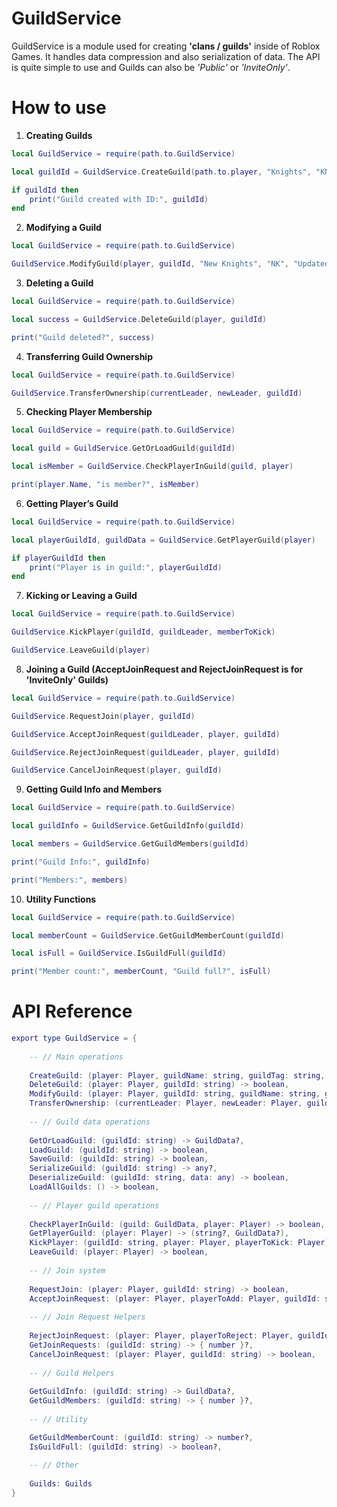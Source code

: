 # GuildService

GuildService is a module used for creating **'clans / guilds'** inside of Roblox Games. It handles data compression and also serialization of data. The API is quite simple to use and Guilds can also be *'Public'* or *'InviteOnly'*.

# How to use

1. **Creating Guilds**

```lua
local GuildService = require(path.to.GuildService)

local guildId = GuildService.CreateGuild(path.to.player, "Knights", "KN", "A fun guild", "Public") -- // :CreateGuild() returns a guildId created by :GenerateGUID(). This guildId is used for most core operations and can easily be retrived through DataStores

if guildId then
    print("Guild created with ID:", guildId)
end
```

2. **Modifying a Guild**

```lua
local GuildService = require(path.to.GuildService)

GuildService.ModifyGuild(player, guildId, "New Knights", "NK", "Updated description", "InviteOnly")
```

3. **Deleting a Guild**

```lua
local GuildService = require(path.to.GuildService)

local success = GuildService.DeleteGuild(player, guildId)

print("Guild deleted?", success)
```

4. **Transferring Guild Ownership**

```lua
local GuildService = require(path.to.GuildService)

GuildService.TransferOwnership(currentLeader, newLeader, guildId)
```

5. **Checking Player Membership**

```lua
local GuildService = require(path.to.GuildService)

local guild = GuildService.GetOrLoadGuild(guildId)

local isMember = GuildService.CheckPlayerInGuild(guild, player)

print(player.Name, "is member?", isMember)
```

6. **Getting Player’s Guild**

```lua
local GuildService = require(path.to.GuildService)

local playerGuildId, guildData = GuildService.GetPlayerGuild(player)

if playerGuildId then
    print("Player is in guild:", playerGuildId)
end
```

7. **Kicking or Leaving a Guild**

```lua
local GuildService = require(path.to.GuildService)

GuildService.KickPlayer(guildId, guildLeader, memberToKick)

GuildService.LeaveGuild(player)
```

8. **Joining a Guild (AcceptJoinRequest and RejectJoinRequest is for 'InviteOnly' Guilds)**

```lua
local GuildService = require(path.to.GuildService)

GuildService.RequestJoin(player, guildId)

GuildService.AcceptJoinRequest(guildLeader, player, guildId)

GuildService.RejectJoinRequest(guildLeader, player, guildId)

GuildService.CancelJoinRequest(player, guildId)
```

9. **Getting Guild Info and Members**

```lua
local GuildService = require(path.to.GuildService)

local guildInfo = GuildService.GetGuildInfo(guildId)

local members = GuildService.GetGuildMembers(guildId)

print("Guild Info:", guildInfo)

print("Members:", members)
```

10. **Utility Functions**

```lua
local GuildService = require(path.to.GuildService)

local memberCount = GuildService.GetGuildMemberCount(guildId)

local isFull = GuildService.IsGuildFull(guildId)

print("Member count:", memberCount, "Guild full?", isFull)
```

# API Reference

```lua
export type GuildService = {
	
	-- // Main operations
	
	CreateGuild: (player: Player, guildName: string, guildTag: string, description: string, guildType: "Public" | "InviteOnly") -> string?,
	DeleteGuild: (player: Player, guildId: string) -> boolean,
	ModifyGuild: (player: Player, guildId: string, guildName: string, guildTag: string, description: string, guildType: "Public" | "InviteOnly") -> string?,
	TransferOwnership: (currentLeader: Player, newLeader: Player, guildId: string) -> boolean,
	
	-- // Guild data operations
	
	GetOrLoadGuild: (guildId: string) -> GuildData?,
	LoadGuild: (guildId: string) -> boolean,
	SaveGuild: (guildId: string) -> boolean,
	SerializeGuild: (guildId: string) -> any?,
	DeserializeGuild: (guildId: string, data: any) -> boolean,
	LoadAllGuilds: () -> boolean,
	
	-- // Player guild operations
	
	CheckPlayerInGuild: (guild: GuildData, player: Player) -> boolean,
	GetPlayerGuild: (player: Player) -> (string?, GuildData?),
	KickPlayer: (guildId: string, player: Player, playerToKick: Player) -> boolean,
	LeaveGuild: (player: Player) -> boolean,
	
	-- // Join system
	
	RequestJoin: (player: Player, guildId: string) -> boolean,
	AcceptJoinRequest: (player: Player, playerToAdd: Player, guildId: string) -> boolean,
	
	-- // Join Request Helpers
	
	RejectJoinRequest: (player: Player, playerToReject: Player, guildId: string) -> boolean,
	GetJoinRequests: (guildId: string) -> { number }?,
	CancelJoinRequest: (player: Player, guildId: string) -> boolean,
	
	-- // Guild Helpers
	
	GetGuildInfo: (guildId: string) -> GuildData?,
	GetGuildMembers: (guildId: string) -> { number }?,
	
	-- // Utility

	GetGuildMemberCount: (guildId: string) -> number?,
	IsGuildFull: (guildId: string) -> boolean?,
	
	-- // Other
	
	Guilds: Guilds
}
```